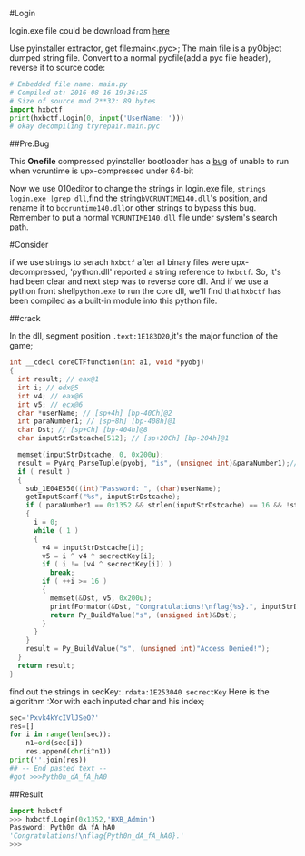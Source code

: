 #Login

login.exe file could be download from [here](https://dn.jarvisoj.com/challengefiles/login.exe.0e043cc84e9273f1e34b6b27330c8e5a)

Use pyinstaller extractor, get file:main<.pyc>;
The main file is a pyObject dumped string file.
Convert to a normal pycfile(add a pyc file header), reverse it to source code:

```python 
# Embedded file name: main.py
# Compiled at: 2016-08-16 19:36:25
# Size of source mod 2**32: 89 bytes
import hxbctf
print(hxbctf.Login(0, input('UserName: ')))
# okay decompiling tryrepair.main.pyc
```

##Pre.Bug

This **Onefile** compressed pyinstaller bootloader has a [bug](https://github.com/pyinstaller/pyinstaller/issues/1565) 
of unable to run when vcruntime is upx-compressed under 64-bit

Now  we use 010editor to change the strings in login.exe file,
`strings login.exe |grep dll`,find the string`bVCRUNTIME140.dll`'s position,
and rename it to `bccruntime140.dll`or other strings to bypass this bug.
Remember to put a normal `VCRUNTIME140.dll` file under system's search path.

#Consider

if we use strings to serach `hxbctf` after all binary files were upx-decompressed,
'python.dll'  reported a string reference to `hxbctf`.
So, it's had been clear and next step was to reverse core dll.
And if we use a python front shell`python.exe` to run the core dll, we'll find that `hxbctf` has been compiled as a built-in module 
into this python file.

##crack

In the dll, segment  position `.text:1E183D20`,it's the major function of the game;

```c 
int __cdecl coreCTFfunction(int a1, void *pyobj)
{
  int result; // eax@1
  int i; // edx@5
  int v4; // eax@6
  int v5; // ecx@6
  char *userName; // [sp+4h] [bp-40Ch]@2
  int paraNumber1; // [sp+8h] [bp-408h]@1
  char Dst; // [sp+Ch] [bp-404h]@8
  char inputStrDstcache[512]; // [sp+20Ch] [bp-204h]@1

  memset(inputStrDstcache, 0, 0x200u);
  result = PyArg_ParseTuple(pyobj, "is", (unsigned int)&paraNumber1);// http://wiki.jikexueyuan.com/project/interpy-zh/c_extensions/python_c_api.html
  if ( result )
  {
    sub_1E04E550((int)"Password: ", (char)userName);
    getInputScanf("%s", inputStrDstcache);
    if ( paraNumber1 == 0x1352 && strlen(inputStrDstcache) == 16 && !strncmp("HXB_Admin", userName, 9u) )
    {
      i = 0;
      while ( 1 )
      {
        v4 = inputStrDstcache[i];
        v5 = i ^ v4 ^ secrectKey[i];
        if ( i != (v4 ^ secrectKey[i]) )
          break;
        if ( ++i >= 16 )
        {
          memset(&Dst, v5, 0x200u);
          printfFormator(&Dst, "Congratulations!\nflag{%s}.", inputStrDstcache);
          return Py_BuildValue("s", (unsigned int)&Dst);
        }
      }
    }
    result = Py_BuildValue("s", (unsigned int)"Access Denied!");
  }
  return result;
}
```

find out the strings in secKey:`.rdata:1E253040 secrectKey`
Here is the algorithm :Xor with each inputed char and his index;

```python 
sec='Pxvk4kYcIVlJSeO?'
res=[]
for i in range(len(sec)):
    n1=ord(sec[i])
    res.append(chr(i^n1))
print(''.join(res))
## -- End pasted text --
#got >>>Pyth0n_dA_fA_hA0
```

##Result

```python 
import hxbctf
>>> hxbctf.Login(0x1352,'HXB_Admin')
Password: Pyth0n_dA_fA_hA0
'Congratulations!\nflag{Pyth0n_dA_fA_hA0}.'
>>> 
```